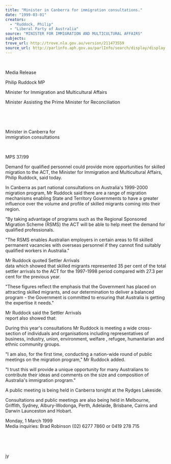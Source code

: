 ```yaml
---
title: "Minister in Canberra for immigration consultations."
date: "1999-03-01"
creators:
  - "Ruddock, Philip"
  - "Liberal Party of Australia"
source: "MINISTER FOR IMMIGRATION AND MULTICULTURAL AFFAIRS"
subjects:
trove_url: http://trove.nla.gov.au/version/211473559
source_url: http://parlinfo.aph.gov.au/parlInfo/search/display/display.w3p;query=Id%3A%22media/pressrel/4M506%22
---
```


   

  

  Media Release

  Philip Ruddock MP

  Minister for Immigration and Multicultural Affairs

  Minister Assisting the Prime Minister for Reconciliation

  

  

  Minister in Canberra for   
immigration consultations

  

 MPS 37/99 

 Demand for qualified 
personnel could provide more opportunities for skilled migration to 
the ACT, the Minister for Immigration and Multicultural Affairs, Philip 
Ruddock, said today. 

 In Canberra as part 
national consultations on Australia's 1999-2000 migration program, Mr 
Ruddock said there are a range of migration mechanisms enabling State 
and Territory Governments to have a greater influence over the volume 
and profile of skilled migrants coming into their region. 

 "By taking advantage 
of programs such as the Regional Sponsored Migration Scheme (RSMS) the 
ACT will be able to help meet the demand for qualified professionals. 

 "The RSMS enables 
Australian employers in certain areas to fill skilled permanent vacancies 
with overseas personnel if they cannot find suitably qualified workers 
in Australia." 

 Mr Ruddock quoted   Settler Arrivals  
data which showed that skilled migrants represented 35 per cent of the 
total settler arrivals to the ACT for the 1997-1998 period compared 
with 27.3 per cent for the previous year. 

 "These figures 
reflect the emphasis that the Government has placed on attracting skilled 
migrants, and our determination to deliver a balanced program - the 
Government is committed to ensuring that Australia is getting the expertise 
it needs." 

 Mr Ruddock said the   Settler Arrivals  
report also showed that: 

  During this year's consultations Mr Ruddock is meeting a wide cross-section 
of individuals and organisations including representatives of business, 
industry, union, environment, welfare , refugee, humanitarian 
and ethnic community groups. 

 "I am also, for 
the first time, conducting a nation-wide round of public meetings on 
the migration program," Mr Ruddock added. 

 "I trust this will 
provide a unique opportunity for many Australians to contribute their 
ideas and comments on the size and composition of Australia's immigration 
program." 

 A public meeting is 
being held in Canberra tonight at the Rydges Lakeside. 

 Consultations and public 
meetings are also being held in Melbourne, Griffith, Sydney, Albury-Wodonga, 
Perth, Adelaide, Brisbane, Cairns and Darwin Launceston and Hobart. 

  Monday, 1 March 1999   
Media inquiries: Brad Robinson (02) 6277 7860 or 0419 278 715 

   

  

  

  jy

